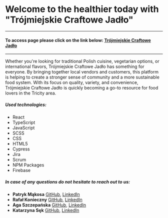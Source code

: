# Welcome to the healthier today with "Trójmiejskie Craftowe Jadło"

---

#### To access page please click on the link below: [Trójmiejskie Craftowe Jadło](https://infoshareacademy.github.io/jfddr8-team-ninjas-in-pyjamas/)

---

Whether you're looking for traditional Polish cuisine, vegetarian options, or international flavors, Trójmiejskie Craftowe Jadło has something for everyone. By bringing together local vendors and customers, this platform is helping to create a stronger sense of community and a more sustainable food system. With its focus on quality, variety, and convenience, Trójmiejskie Craftowe Jadło is quickly becoming a go-to resource for food lovers in the Tricity area.

##### Used technologies:

- React
- TypeScript
- JavaScript
- SCSS
- CSS
- HTML5
- Cypress
- Jira
- Scrum
- NPM Packages
- Firebase

##### In case of any questions do not hesitate to reach out to us:

- **Patryk Mąkosa** [GitHub](https://github.com/Mentos2509), [LinkedIn](https://www.linkedin.com/in/patryk-m%C4%85kosa/)
- **Rafał Konieczny** [GitHub](https://github.com/RafalKonieczny), [LinkedIn](https://www.linkedin.com/in/rafał-konieczny)
- **Aga Szczepańska** [GitHub](https://github.com/agnieszka-szczepanska), [LinkedIn](https://www.linkedin.com/in/szczepanska-agnieszka/)
- **Katarzyna Sęk** [GitHub](https://github.com/Kasiatko), [LinkedIn](https://www.linkedin.com/in/katarzyna-sęk)
